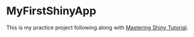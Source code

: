 # MyFirstShinyApp

This is my practice project following along with [Mastering Shiny Tutorial](https://mastering-shiny.org/basic-app.html).

